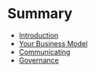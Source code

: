 # Summary

* [Introduction](README.md)
* [Your Business Model](your-business-model.md)
* [Communicating](communicating.md)
* [Governance](governance.md)